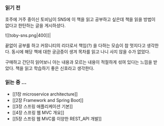 ### 읽기 전
호주에 거주 중이신 토비님이 SNS에 이 책을 읽고 공부하고 싶은데 책을 읽을 방법이 없다고 한탄하는 글을 게시하셨다.

![[toby-sns.png|400]]|

끝없이 공부를 하고 커뮤니티의 리더로서 책임(?) 을 다하는 모습이 참 멋지다고 생각한다. 동시에 해당 책에 대한 궁금증이 생겨 목차를 읽고 나니 사지 않을 수가 없었다.

구매하고 간단히 읽어보니 아는 내용과 모르는 내용이 적절하게 섞여 있다는 느낌을 받았다.
책을 읽고 학습하기 좋은 신호라고 생각한다.

### 읽는 중 ...

- [[1장 microservice architecture]]
- [[2장 Framework and Spring Boot]]
- [[3장 스프링 애플리케이션 기본]]
- [[4장 스프링 웹 MVC 개요]]
- [[5장 스프링 웹 MVC를 이양한 REST_API 개발]]
